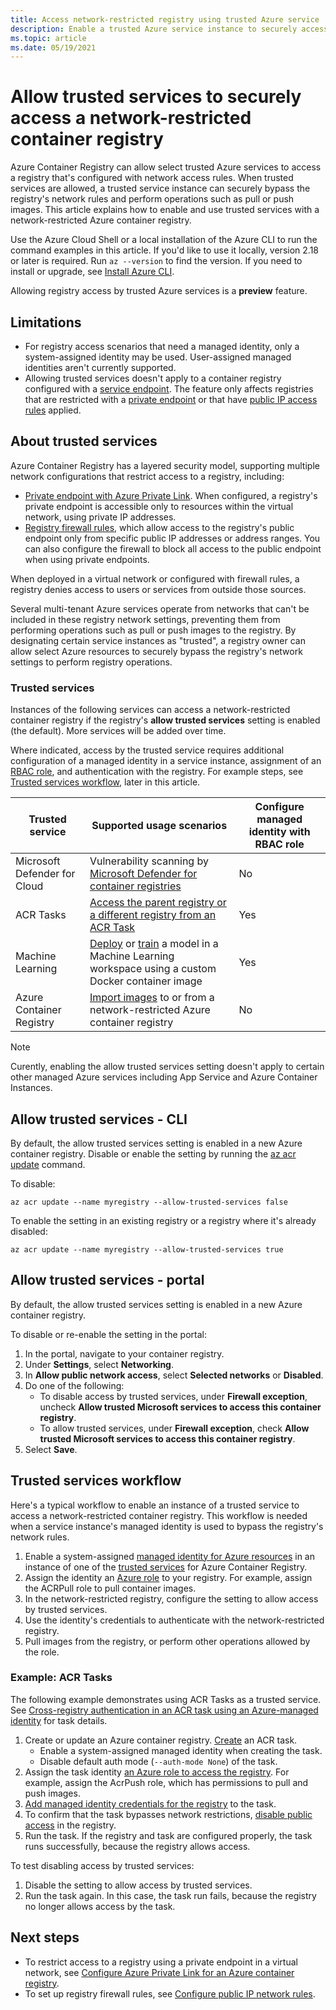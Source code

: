 ```yaml
---
title: Access network-restricted registry using trusted Azure service
description: Enable a trusted Azure service instance to securely access a network-restricted container registry to pull or push images 
ms.topic: article
ms.date: 05/19/2021
---
```


# Allow trusted services to securely access a network-restricted container registry

Azure Container Registry can allow select trusted Azure services to access a registry that's configured with network access rules. When trusted services are allowed, a trusted service instance can securely bypass the registry's network rules and perform operations such as pull or push images. This article explains how to enable and use trusted services with a network-restricted Azure container registry.

Use the Azure Cloud Shell or a local installation of the Azure CLI to run the command examples in this article. If you'd like to use it locally, version 2.18 or later is required. Run `az --version` to find the version. If you need to install or upgrade, see [Install Azure CLI](/cli/azure/install-azure-cli).

Allowing registry access by trusted Azure services is a **preview** feature.

## Limitations

* For registry access scenarios that need a managed identity, only a system-assigned identity may be used. User-assigned managed identities aren't currently supported.
* Allowing trusted services doesn't apply to a container registry configured with a [service endpoint](container-registry-vnet.md). The feature only affects registries that are restricted with a [private endpoint](container-registry-private-link.md) or that have [public IP access rules](container-registry-access-selected-networks.md) applied. 

## About trusted services

Azure Container Registry has a layered security model, supporting multiple network configurations that restrict access to a registry, including:

* [Private endpoint with Azure Private Link](container-registry-private-link.md). When configured, a registry's private endpoint is accessible only to resources within the virtual network, using private IP addresses.  
* [Registry firewall rules](container-registry-access-selected-networks.md), which allow access to the registry's public endpoint only from specific public IP addresses or address ranges. You can also configure the firewall to block all access to the public endpoint when using private endpoints.

When deployed in a virtual network or configured with firewall rules, a registry denies access to users or services from outside those sources. 

Several multi-tenant Azure services operate from networks that can't be included in these registry network settings, preventing them from performing operations such as pull or push images to the registry. By designating certain service instances as "trusted", a registry owner can allow select Azure resources to securely bypass the registry's network settings to perform registry operations. 

### Trusted services

Instances of the following services can access a network-restricted container registry if the registry's **allow trusted services** setting is enabled (the default). More services will be added over time.

Where indicated, access by the trusted service requires additional configuration of a managed identity in a service instance, assignment of an [RBAC role](container-registry-roles.md), and authentication with the registry. For example steps, see [Trusted services workflow](#trusted-services-workflow), later in this article.

|Trusted service  |Supported usage scenarios  | Configure managed identity with RBAC role
|---------|---------|------|
| Microsoft Defender for Cloud | Vulnerability scanning by [Microsoft Defender for container registries](scan-images-defender.md) | No |
|ACR Tasks     | [Access the parent registry or a different registry from an ACR Task](container-registry-tasks-cross-registry-authentication.md)       | Yes |
|Machine Learning | [Deploy](../machine-learning/how-to-deploy-custom-container.md) or [train](../machine-learning/how-to-train-with-custom-image.md) a model in a Machine Learning workspace using a custom Docker container image | Yes |
|Azure Container Registry | [Import images](container-registry-import-images.md) to or from a network-restricted Azure container registry | No |

> [!NOTE]
> Curently, enabling the allow trusted services setting doesn't apply to certain other managed Azure services including App Service and Azure Container Instances.

## Allow trusted services - CLI

By default, the allow trusted services setting is enabled in a new Azure container registry. Disable or enable the setting by running the [az acr update](/cli/azure/acr#az_acr_update) command.

To disable:

```azurecli
az acr update --name myregistry --allow-trusted-services false
```

To enable the setting in an existing registry or a registry where it's already disabled:

```azurecli
az acr update --name myregistry --allow-trusted-services true
```

## Allow trusted services - portal

By default, the allow trusted services setting is enabled in a new Azure container registry. 

To disable or re-enable the setting in the portal:

1. In the portal, navigate to your container registry.
1. Under **Settings**, select **Networking**. 
1. In **Allow public network access**, select **Selected networks** or **Disabled**.
1. Do one of the following:
    * To disable access by trusted services, under **Firewall exception**, uncheck **Allow trusted Microsoft services to access this container registry**. 
    * To allow trusted services, under **Firewall exception**, check **Allow trusted Microsoft services to access this container registry**.
1. Select **Save**.

## Trusted services workflow

Here's a typical workflow to enable an instance of a trusted service to access a network-restricted container registry. This workflow is needed when a service instance's managed identity is used to bypass the registry's network rules.

1. Enable a system-assigned [managed identity for Azure resources](../active-directory/managed-identities-azure-resources/overview.md) in an instance of one of the [trusted services](#trusted-services) for Azure Container Registry.
1. Assign the identity an [Azure role](container-registry-roles.md) to your registry. For example, assign the ACRPull role to pull container images.
1. In the network-restricted registry, configure the setting to allow access by trusted services.
1. Use the identity's credentials to authenticate with the network-restricted registry. 
1. Pull images from the registry, or perform other operations allowed by the role.

### Example: ACR Tasks

The following example demonstrates using ACR Tasks as a trusted service. See [Cross-registry authentication in an ACR task using an Azure-managed identity](container-registry-tasks-cross-registry-authentication.md) for task details.

1. Create or update an Azure container registry.
[Create](container-registry-tasks-cross-registry-authentication.md#option-2-create-task-with-system-assigned-identity) an ACR task. 
    * Enable a system-assigned managed identity when creating the task.
    * Disable default auth mode (`--auth-mode None`) of the task.
1. Assign the task identity [an Azure role to access the registry](container-registry-tasks-authentication-managed-identity.md#3-grant-the-identity-permissions-to-access-other-azure-resources). For example, assign the AcrPush role, which has permissions to pull and push images.
2. [Add managed identity credentials for the registry](container-registry-tasks-authentication-managed-identity.md#4-optional-add-credentials-to-the-task) to the task.
3. To confirm that the task bypasses network restrictions, [disable public access](container-registry-access-selected-networks.md#disable-public-network-access) in the registry.
4. Run the task. If the registry and task are configured properly, the task runs successfully, because the registry allows access.

To test disabling access by trusted services:

1. Disable the setting to allow access by trusted services.
1. Run the task again. In this case, the task run fails, because the registry no longer allows access by the task.

## Next steps

* To restrict access to a registry using a private endpoint in a virtual network, see [Configure Azure Private Link for an Azure container registry](container-registry-private-link.md).
* To set up registry firewall rules, see [Configure public IP network rules](container-registry-access-selected-networks.md).
